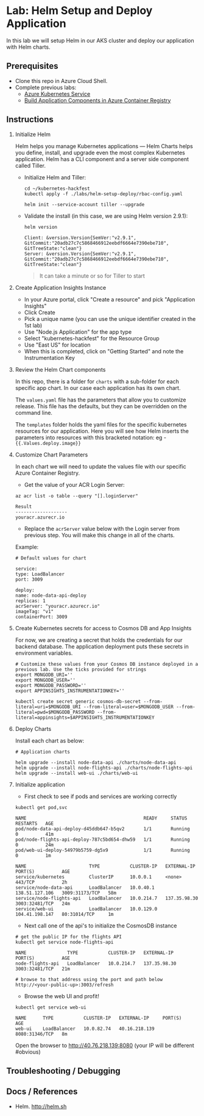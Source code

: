 # Lab: Helm Setup and Deploy Application

In this lab we will setup Helm in our AKS cluster and deploy our application with Helm charts.

## Prerequisites 

* Clone this repo in Azure Cloud Shell.
* Complete previous labs:
    * [Azure Kubernetes Service](../create-aks-cluster/README.md)
    * [Build Application Components in Azure Container Registry](../build-application/README.md)

## Instructions

1. Initialize Helm
    
    Helm helps you manage Kubernetes applications — Helm Charts helps you define, install, and upgrade even the most complex Kubernetes application. Helm has a CLI component and a server side component called Tiller. 
    * Initialize Helm and Tiller:

        ```
        cd ~/kubernetes-hackfest
        kubectl apply -f ./labs/helm-setup-deploy/rbac-config.yaml

        helm init --service-account tiller --upgrade
        ```

    * Validate the install (in this case, we are using Helm version 2.9.1):
        ```
        helm version

        Client: &version.Version{SemVer:"v2.9.1", GitCommit:"20adb27c7c5868466912eebdf6664e7390ebe710", GitTreeState:"clean"}
        Server: &version.Version{SemVer:"v2.9.1", GitCommit:"20adb27c7c5868466912eebdf6664e7390ebe710", GitTreeState:"clean"}
        ```

        > It can take a minute or so for Tiller to start

2. Create Application Insights Instance

    * In your Azure portal, click "Create a resource" and pick "Application Insights"
    * Click Create
    * Pick a unique name (you can use the unique identifier created in the 1st lab)
    * Use "Node.js Application" for the app type
    * Select "kubernetes-hackfest" for the Resource Group
    * Use "East US" for location
    * When this is completed, click on "Getting Started" and note the Instrumentation Key

3. Review the Helm Chart components

    In this repo, there is a folder for `charts` with a sub-folder for each specific app chart. In our case each application has its own chart. 

    The `values.yaml` file has the parameters that allow you to customize release. This file has the defaults, but they can be overridden on the command line. 

    The `templates` folder holds the yaml files for the specific kubernetes resources for our application. Here you will see how Helm inserts the parameters into resources with this bracketed notation: eg -  `{{.Values.deploy.image}}`


4. Customize Chart Parameters

    In each chart we will need to update the values file with our specific Azure Container Registry. 

    * Get the value of your ACR Login Server:

    ```
    az acr list -o table --query "[].loginServer"

    Result
    -------------------
    youracr.azurecr.io

    ```
    
    * Replace the `acrServer` value below with the Login server from previous step. You will make this change in all of the charts. 

    Example:
    ```
    # Default values for chart

    service:
    type: LoadBalancer
    port: 3009

    deploy:
    name: node-data-api-deploy
    replicas: 1
    acrServer: "youracr.azurecr.io"
    imageTag: "v1"
    containerPort: 3009
    ```

5. Create Kubernetes secrets for access to Cosmos DB and App Insights

    For now, we are creating a secret that holds the credentials for our backend database. The application deployment puts these secrets in environment variables. 

    ```
    # Customize these values from your Cosmos DB instance deployed in a previous lab. Use the ticks provided for strings
    export MONGODB_URI=''
    export MONGODB_USER=''
    export MONGODB_PASSWORD=''
    export APPINSIGHTS_INSTRUMENTATIONKEY=''

    kubectl create secret generic cosmos-db-secret --from-literal=uri=$MONGODB_URI --from-literal=user=$MONGODB_USER --from-literal=pwd=$MONGODB_PASSWORD --from-literal=appinsights=$APPINSIGHTS_INSTRUMENTATIONKEY
    ```


6. Deploy Charts

    Install each chart as below:

    ```
    # Application charts 

    helm upgrade --install node-data-api ./charts/node-data-api
    helm upgrade --install node-flights-api ./charts/node-flights-api
    helm upgrade --install web-ui ./charts/web-ui
    ```

6. Initialize application

    * First check to see if pods and services are working correctly

    ```
    kubectl get pod,svc

    NAME                                           READY     STATUS    RESTARTS   AGE
    pod/node-data-api-deploy-d45ddb647-b5qv2       1/1       Running   0          41m
    pod/node-flights-api-deploy-787c5bd654-dhw59   1/1       Running   0          24m
    pod/web-ui-deploy-54979b5759-dg5x9             1/1       Running   0          1m

    NAME                       TYPE           CLUSTER-IP   EXTERNAL-IP      PORT(S)          AGE
    service/kubernetes         ClusterIP      10.0.0.1     <none>           443/TCP          2h
    service/node-data-api      LoadBalancer   10.0.40.1    138.51.127.106   3009:31173/TCP   58m
    service/node-flights-api   LoadBalancer   10.0.214.7   137.35.98.30     3003:32481/TCP   24m
    service/web-ui             LoadBalancer   10.0.129.0   104.41.198.147   80:31014/TCP     1m
    ```

    * Next call one of the api's to initialize the CosmosDB instance

    ```
    # get the public IP for the flights API
    kubectl get service node-flights-api

    NAME               TYPE           CLUSTER-IP   EXTERNAL-IP     PORT(S)          AGE
    node-flights-api   LoadBalancer   10.0.214.7   137.35.98.30    3003:32481/TCP   21m

    # browse to that address using the port and path below
    http://<your-public-up>:3003/refresh
    ```

    * Browse the web UI and profit!

    ```
    kubectl get service web-ui

    NAME      TYPE           CLUSTER-IP   EXTERNAL-IP     PORT(S)          AGE
    web-ui    LoadBalancer   10.0.82.74   40.16.218.139   8080:31346/TCP   8m
    ```

    Open the browser to http://40.76.218.139:8080 (your IP will be different #obvious)


## Troubleshooting / Debugging


## Docs / References

* Helm. http://helm.sh